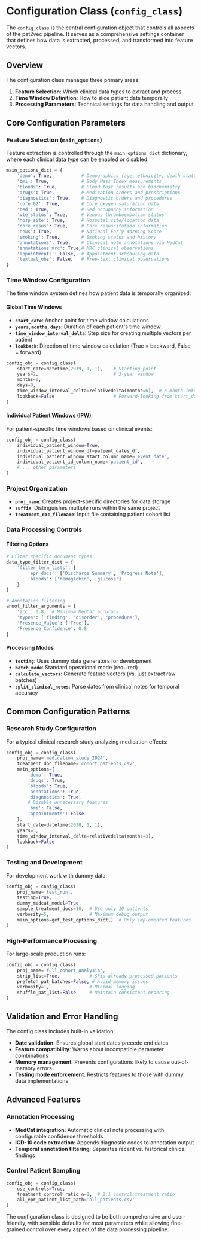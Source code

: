 # Configuration Class (`config_class`)

The `config_class` is the central configuration object that controls all aspects of the pat2vec pipeline. It serves as a comprehensive settings container that defines how data is extracted, processed, and transformed into feature vectors.

## Overview

The configuration class manages three primary areas:

1. **Feature Selection**: Which clinical data types to extract and process
2. **Time Window Definition**: How to slice patient data temporally  
3. **Processing Parameters**: Technical settings for data handling and output

## Core Configuration Parameters

### Feature Selection (`main_options`)

Feature extraction is controlled through the `main_options_dict` dictionary, where each clinical data type can be enabled or disabled:

```python
main_options_dict = {
    'demo': True,           # Demographics (age, ethnicity, death status)
    'bmi': True,            # Body Mass Index measurements
    'bloods': True,         # Blood test results and biochemistry
    'drugs': True,          # Medication orders and prescriptions
    'diagnostics': True,    # Diagnostic orders and procedures
    'core_02': True,        # Core oxygen saturation data
    'bed': True,            # Bed occupancy information
    'vte_status': True,     # Venous thromboembolism status
    'hosp_site': True,      # Hospital site/location data
    'core_resus': True,     # Core resuscitation information
    'news': True,           # National Early Warning Score
    'smoking': True,        # Smoking status and history
    'annotations': True,    # Clinical note annotations via MedCat
    'annotations_mrc': True,# MRC clinical observations
    'appointments': False,  # Appointment scheduling data
    'textual_obs': False,   # Free-text clinical observations
}
```

### Time Window Configuration

The time window system defines how patient data is temporally organized:

#### Global Time Windows
- **`start_date`**: Anchor point for time window calculations
- **`years`, `months`, `days`**: Duration of each patient's time window
- **`time_window_interval_delta`**: Step size for creating multiple vectors per patient
- **`lookback`**: Direction of time window calculation (True = backward, False = forward)

```python
config_obj = config_class(
    start_date=datetime(2019, 1, 1),    # Starting point
    years=2,                            # 2-year window
    months=0,
    days=0,
    time_window_interval_delta=relativedelta(months=6),  # 6-month intervals
    lookback=False                      # Forward-looking from start_date
)
```

#### Individual Patient Windows (IPW)
For patient-specific time windows based on clinical events:

```python
config_obj = config_class(
    individual_patient_window=True,
    individual_patient_window_df=patient_dates_df,
    individual_patient_window_start_column_name='event_date',
    individual_patient_id_column_name='patient_id',
    # ... other parameters
)
```

### Project Organization

- **`proj_name`**: Creates project-specific directories for data storage
- **`suffix`**: Distinguishes multiple runs within the same project
- **`treatment_doc_filename`**: Input file containing patient cohort list

### Data Processing Controls

#### Filtering Options
```python
# Filter specific document types
data_type_filter_dict = {
    'filter_term_lists': {
        'epr_docs': ['Discharge Summary', 'Progress Note'],
        'bloods': ['hemoglobin', 'glucose']
    }
}

# Annotation filtering
annot_filter_arguments = {
    'acc': 0.8,  # Minimum MedCat accuracy
    'types': ['finding', 'disorder', 'procedure'],
    'Presence_Value': ['True'],
    'Presence_Confidence': 0.8
}
```

#### Processing Modes
- **`testing`**: Uses dummy data generators for development
- **`batch_mode`**: Standard operational mode (required)
- **`calculate_vectors`**: Generate feature vectors (vs. just extract raw batches)
- **`split_clinical_notes`**: Parse dates from clinical notes for temporal accuracy

## Common Configuration Patterns

### Research Study Configuration
For a typical clinical research study analyzing medication effects:

```python
config_obj = config_class(
    proj_name='medication_study_2024',
    treatment_doc_filename='cohort_patients.csv',
    main_options={
        'demo': True,
        'drugs': True, 
        'bloods': True,
        'annotations': True,
        'diagnostics': True,
        # Disable unnecessary features
        'bmi': False,
        'appointments': False
    },
    start_date=datetime(2020, 1, 1),
    years=3,
    time_window_interval_delta=relativedelta(months=3),
    lookback=False
)
```

### Testing and Development
For development work with dummy data:

```python
config_obj = config_class(
    proj_name='test_run',
    testing=True,
    dummy_medcat_model=True,
    sample_treatment_docs=10,  # Use only 10 patients
    verbosity=5,               # Maximum debug output
    main_options=get_test_options_dict()  # Only implemented features
)
```

### High-Performance Processing
For large-scale production runs:

```python
config_obj = config_class(
    proj_name='full_cohort_analysis',
    strip_list=True,           # Skip already processed patients
    prefetch_pat_batches=False, # Avoid memory issues
    verbosity=1,               # Minimal logging
    shuffle_pat_list=False     # Maintain consistent ordering
)
```

## Validation and Error Handling

The config class includes built-in validation:

- **Date validation**: Ensures global start dates precede end dates
- **Feature compatibility**: Warns about incompatible parameter combinations
- **Memory management**: Prevents configurations likely to cause out-of-memory errors
- **Testing mode enforcement**: Restricts features to those with dummy data implementations

## Advanced Features

### Annotation Processing
- **MedCat integration**: Automatic clinical note processing with configurable confidence thresholds
- **ICD-10 code extraction**: Appends diagnostic codes to annotation output
- **Temporal annotation filtering**: Separates recent vs. historical clinical findings

### Control Patient Sampling
```python
config_obj = config_class(
    use_controls=True,
    treatment_control_ratio_n=2,  # 2:1 control:treatment ratio
    all_epr_patient_list_path='all_patients.csv'
)
```

The configuration class is designed to be both comprehensive and user-friendly, with sensible defaults for most parameters while allowing fine-grained control over every aspect of the data processing pipeline.